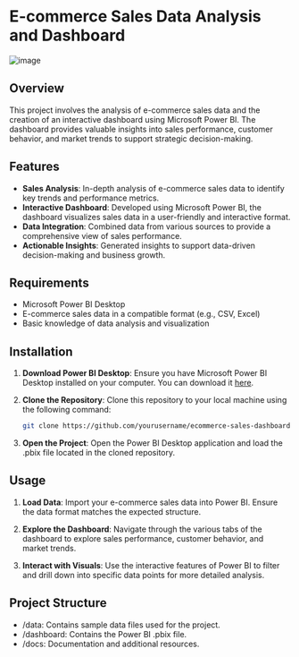 # E-commerce Sales Data Analysis and Dashboard
![image](https://github.com/user-attachments/assets/04f197ec-c655-48d4-923c-1de82bba931c)


## Overview

This project involves the analysis of e-commerce sales data and the creation of an interactive dashboard using Microsoft Power BI. The dashboard provides valuable insights into sales performance, customer behavior, and market trends to support strategic decision-making.

## Features

- **Sales Analysis**: In-depth analysis of e-commerce sales data to identify key trends and performance metrics.
- **Interactive Dashboard**: Developed using Microsoft Power BI, the dashboard visualizes sales data in a user-friendly and interactive format.
- **Data Integration**: Combined data from various sources to provide a comprehensive view of sales performance.
- **Actionable Insights**: Generated insights to support data-driven decision-making and business growth.

## Requirements

- Microsoft Power BI Desktop
- E-commerce sales data in a compatible format (e.g., CSV, Excel)
- Basic knowledge of data analysis and visualization

## Installation

1. **Download Power BI Desktop**: Ensure you have Microsoft Power BI Desktop installed on your computer. You can download it [here](https://powerbi.microsoft.com/desktop/).

2. **Clone the Repository**: Clone this repository to your local machine using the following command:
   ```bash
   git clone https://github.com/yourusername/ecommerce-sales-dashboard.git
3. **Open the Project**: Open the Power BI Desktop application and load the .pbix file located in the cloned repository.

## Usage
1. **Load Data**: Import your e-commerce sales data into Power BI. Ensure the data format matches the expected structure.

2. **Explore the Dashboard**: Navigate through the various tabs of the dashboard to explore sales performance, customer behavior, and market trends.

3. **Interact with Visuals**: Use the interactive features of Power BI to filter and drill down into specific data points for more detailed analysis.

## Project Structure
- /data: Contains sample data files used for the project.
- /dashboard: Contains the Power BI .pbix file.
- /docs: Documentation and additional resources.
